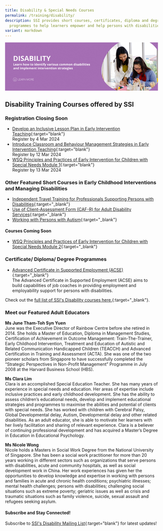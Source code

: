 ```yaml
---
title: Disability & Special Needs Courses
permalink: /training/disability/
description: SSI provides short courses, certificates, diploma and degree
  programmes to help learners empower and help persons with disabilities.
variant: markdown
---
```

![Social Service Institute (SSI) Singapore - Disability Care / Special Needs Courses](/images/disability-banner.png)

## **Disability Training Courses offered by SSI**

### **Registration Closing Soon**

- [Develop an Inclusive Lesson Plan in Early Intervention Teaching](https://iltms.ssi.gov.sg/registration/schedule?coursecode=SDIS85){:target="blank"}<br>Register by 4 Mar 2024
- [Introduce Classroom and Behaviour Management Strategies in Early Intervention Teaching](https://iltms.ssi.gov.sg/registration/schedule?coursecode=SDIS86){:target="blank"}<br>Register by 12 Mar 2024
- [WSQ Principles and Practices of Early Intervention for Children with Special Needs Module 1](https://iltms.ssi.gov.sg/Registration/schedule?coursecode=SDIS463){:target="blank"}<br>Register by 13 Mar 2024


### **Other Featured Short Courses in Early Childhood Interventions and Managing Disabilities**
-   [Independent Travel Training for Professionals Supporting Persons with Disabilities](https://iltms.ssi.gov.sg/registration/schedule?coursecode=SDIS211){:target="_blank"}
-   [Use of Client-Assessment Form (CAF-R) for Adult Disability Services](https://iltms.ssi.gov.sg/registration/schedule?coursecode=SDIS251){:target="_blank"}
-   [Working with Persons with Autism](https://iltms.ssi.gov.sg/Registration/schedule?coursecode=SDIS87){:target="_blank"} 



#### **Courses Coming Soon**

- [WSQ Principles and Practices of Early Intervention for Children with Special Needs Module 2](https://iltms.ssi.gov.sg/Registration/schedule?coursecode=SDIS83){:target="_blank"} 

### **Certificate/ Diploma/ Degree Programmes**

-  [Advanced Certificate in Supported Employment (ACSE)](/training/cet-programmes/advance-certificate-in-supported-employment/){:target="_blank"} 
<br>The Advanced Certificate in Supported Employment (ACSE) aims to build capabilities of job coaches in providing employment and employability support for persons with disabilities.  

Check out the [full list of SSI's Disability courses here.](https://iltms.ssi.gov.sg/registration#/Course){:target="_blank"}.

### **Meet our Featured Adult Educators**

**Ms June Tham-Toh Syn Yuen**  
June was the Executive Director of Rainbow Centre before she retired in 2014. She holds a Master of Education, Diploma in Management Studies, Certification of Achievement in Outcome Management: Train-The-Trainer, Early Childhood Intervention, Treatment and Education of Autistic and Related Communication Handicapped Children (TEACCH) and Advanced Certification in Training and Assessment (ACTA). She was one of the two pioneer scholars from Singapore to have successfully completed the “Strategic Perspectives in Non-Profit Management” Programme in July 2008 at the Harvard Business School (HBS).  
  
**Ms Clara Lim**  
Clara is an accomplished Special Education Teacher. She has many years of experience in special needs and education. Her areas of expertise include inclusive practices and early childhood development. She has the ability to assess children’s educational needs, develop and implement educational strategies and programmes to maximise the abilities and potential of clients with special needs. She has worked with children with Cerebral Palsy, Global Developmental delay, Autism, Developmental delay and other related disabilities. As an adult educator, she is able to motivate her learners with her lively facilitation and sharing of relevant experience. Clara is a believer of continuing professional development and has acquired a Master’s Degree in Education in Educational Psychology. 

**Ms Nicole Wong**  
Nicole holds a Masters in Social Work Degree from the National University of Singapore.  She has been a social work practitioner for more than 20 years working in different sectors such as organizations that serve persons with disabilities, acute and community hospitals, as well as social development work in China.  Her work experiences has given her the opportunities to develop knowledge and expertise in working with persons and families in acute and chronic health conditions; psychiatric illnesses; mental health challenges; persons with disabilities; challenging social situations such as extreme poverty; geriatric issues as well as crisis and traumatic situations such as family violence, suicide, sexual assault and refugees seeking asylum. 


#### **Subscribe and Stay Connected!**

Subscribe to [SSI's Disability Mailing List](https://form.gov.sg/#!/62062a0f8cb95c001235e55d){:target="blank"} for latest updates!